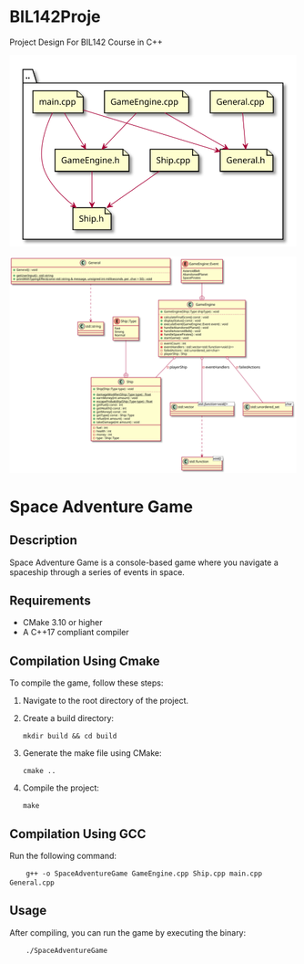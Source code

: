 # BIL142Proje
Project Design For BIL142 Course in C++

![Local image](build/diagrams/system_headers.svg "System Headers")

![Local image](build/diagrams/class_diagram.svg "Class Diagram")

# Space Adventure Game

## Description
Space Adventure Game is a console-based game where you navigate a spaceship through a series of events in space.

## Requirements
- CMake 3.10 or higher
- A C++17 compliant compiler

## Compilation Using Cmake
To compile the game, follow these steps:

1. Navigate to the root directory of the project.
2. Create a build directory:
    
    ```
    mkdir build && cd build
    ```
3. Generate the make file using CMake:

    ```
    cmake ..
    ```
4. Compile the project:

    ```
    make
    ```

## Compilation Using GCC

Run the following command:

```
    g++ -o SpaceAdventureGame GameEngine.cpp Ship.cpp main.cpp General.cpp
```

## Usage
After compiling, you can run the game by executing the binary:

```
    ./SpaceAdventureGame
```
